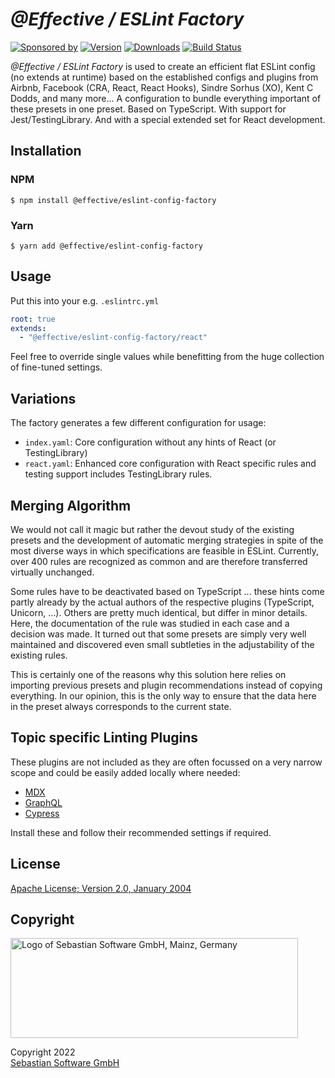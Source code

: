 # _@Effective / ESLint Factory_

[![Sponsored by][sponsor-img]][sponsor] [![Version][npm-version-img]][npm] [![Downloads][npm-downloads-img]][npm] [![Build Status][github-img]][github]

_@Effective / ESLint Factory_ is used to create an efficient flat ESLint config (no extends at runtime) based on the established configs and plugins from Airbnb, Facebook (CRA, React, React Hooks), Sindre Sorhus (XO), Kent C Dodds, and many more... A configuration to bundle everything important of these presets in one preset. Based on TypeScript. With support for Jest/TestingLibrary. And with a special extended set for React development.

[sponsor]: https://www.sebastian-software.de
[sponsor-img]: https://badgen.net/badge/Sponsored%20by/Sebastian%20Software/c41e54
[npm]: https://www.npmjs.com/package/@effective/eslint-config-factory
[npm-downloads-img]: https://badgen.net/npm/dm/@effective/eslint-config-factory
[npm-version-img]: https://badgen.net/npm/v/@effective/eslint-config-factory
[github]: https://github.com/sebastian-software/effective-eslint-config-factory/actions
[github-img]: https://badgen.net/github/status/sebastian-software/effective-eslint-config-factory?label=tests&icon=github

## Installation

### NPM

```console
$ npm install @effective/eslint-config-factory
```

### Yarn

```console
$ yarn add @effective/eslint-config-factory
```

## Usage

Put this into your e.g. `.eslintrc.yml`

```yaml
root: true
extends:
  - "@effective/eslint-config-factory/react"
```

Feel free to override single values while benefitting from the huge collection of fine-tuned settings.

## Variations

The factory generates a few different configuration for usage:

- `index.yaml`: Core configuration without any hints of React (or TestingLibrary)
- `react.yaml`: Enhanced core configuration with React specific rules and testing support includes TestingLibrary rules.

## Merging Algorithm

We would not call it magic but rather the devout study of the existing presets and the development of automatic merging strategies in spite of the most diverse ways in which specifications are feasible in ESLint. Currently, over 400 rules are recognized as common and are therefore transferred virtually unchanged.

Some rules have to be deactivated based on TypeScript ... these hints come partly already by the actual authors of the respective plugins (TypeScript, Unicorn, ...). Others are pretty much identical, but differ in minor details. Here, the documentation of the rule was studied in each case and a decision was made. It turned out that some presets are simply very well maintained and discovered even small subtleties in the adjustability of the existing rules.

This is certainly one of the reasons why this solution here relies on importing previous presets and plugin recommendations instead of copying everything. In our opinion, this is the only way to ensure that the data here in the preset always corresponds to the current state.

## Topic specific Linting Plugins

These plugins are not included as they are often focussed on a very narrow scope and could be easily added locally where needed:

- [MDX](https://www.npmjs.com/package/eslint-plugin-mdx)
- [GraphQL](https://www.npmjs.com/package/@graphql-eslint/eslint-plugin)
- [Cypress](https://www.npmjs.com/package/eslint-plugin-cypress)

Install these and follow their recommended settings if required.

## License

[Apache License; Version 2.0, January 2004](http://www.apache.org/licenses/LICENSE-2.0)

## Copyright

<img src="https://cdn.rawgit.com/sebastian-software/sebastian-software-brand/0d4ec9d6/sebastiansoftware-en.svg" alt="Logo of Sebastian Software GmbH, Mainz, Germany" width="460" height="160"/>

Copyright 2022<br/>[Sebastian Software GmbH](https://www.sebastian-software.de)

